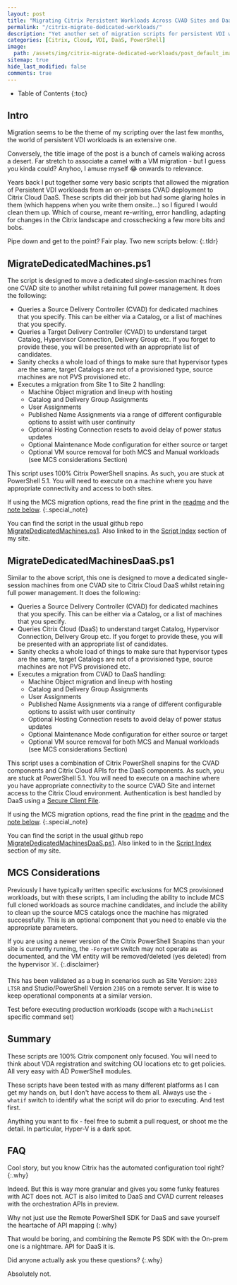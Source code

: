 ```yaml
---
layout: post
title: "Migrating Citrix Persistent Workloads Across CVAD Sites and DaaS"
permalink: "/citrix-migrate-dedicated-workloads/"
description: "Yet another set of migration scripts for persistent VDI workloads"
categories: [Citrix, Cloud, VDI, DaaS, PowerShell]
image:
  path: /assets/img/citrix-migrate-dedicated-workloads/post_default_image.jpg
sitemap: true
hide_last_modified: false
comments: true
---
```


<!--excerpt-->

-  Table of Contents
{:toc}

## Intro

Migration seems to be the theme of my scripting over the last few months, the world of persistent VDI workloads is an extensive one.

Conversely, the title image of the post is a bunch of camels walking across a desert. Far stretch to associate a camel with a VM migration - but I guess you kinda could? Anyhoo, I amuse myself 😂 onwards to relevance.

Years back I put together some very basic scripts that allowed the migration of Persistent VDI workloads from an on-premises CVAD deployment to Citrix Cloud DaaS. These scripts did their job but had some glaring holes in them (which happens when you write them onsite...) so I figured I would clean them up. Which of course, meant re-writing, error handling, adapting for changes in the Citrix landscape and crosschecking a few more bits and bobs.

Pipe down and get to the point? Fair play. Two new scripts below:
{:.tldr}

## MigrateDedicatedMachines.ps1

The script is designed to move a dedicated single-session machines from one CVAD site to another whilst retaining full power management. It does the following:

-  Queries a Source Delivery Controller (CVAD) for dedicated machines that you specify. This can be either via a Catalog, or a list of machines that you specify.
-  Queries a Target Delivery Controller (CVAD) to understand target Catalog, Hypervisor Connection, Delivery Group etc. If you forget to provide these, you will be presented with an appropriate list of candidates.
-  Sanity checks a whole load of things to make sure that hypervisor types are the same, target Catalogs are not of a provisioned type, source machines are not PVS provisioned etc.
-  Executes a migration from Site 1 to Site 2 handling:
    -  Machine Object migration and lineup with hosting
    -  Catalog and Delivery Group Assignments
    -  User Assignments
    -  Published Name Assignments via a range of different configurable options to assist with user continuity
    -  Optional Hosting Connection resets to avoid delay of power status updates
    -  Optional Maintenance Mode configuration for either source or target
    -  Optional VM source removal for both MCS and Manual workloads (see MCS considerations Section)

This script uses 100% Citrix PowerShell snapins. As such, you are stuck at PowerShell 5.1. You will need to execute on a machine where you have appropriate connectivity and access to both sites. 

If using the MCS migration options, read the fine print in the [readme](https://github.com/JamesKindon/Citrix/blob/master/Migration%20Scripts/MigrateDedicatedMachines/MigratedDedicatedVM/README.MD#a-note-on-mcs-source-machine-removal) and the [note below](#mcs-considerations).
{:.special_note}

You can find the script in the usual github repo [MigrateDedicatedMachines.ps1](https://github.com/JamesKindon/Citrix/tree/master/Migration%20Scripts/MigrateDedicatedMachines/MigratedDedicatedVM). Also linked to in the [Script Index](https://jkindon.com/ScriptIndex/) section of my site.

## MigrateDedicatedMachinesDaaS.ps1

Similar to the above script, this one is designed to move a dedicated single-session machines from one CVAD site to Citrix Cloud DaaS whilst retaining full power management. It does the following:

-  Queries a Source Delivery Controller (CVAD) for dedicated machines that you specify. This can be either via a Catalog, or a list of machines that you specify.
-  Queries Citrix Cloud (DaaS) to understand target Catalog, Hypervisor Connection, Delivery Group etc. If you forget to provide these, you will be presented with an appropriate list of candidates.
-  Sanity checks a whole load of things to make sure that hypervisor types are the same, target Catalogs are not of a provisioned type, source machines are not PVS provisioned etc.
-  Executes a migration from CVAD to DaaS handling:
    -  Machine Object migration and lineup with hosting
    -  Catalog and Delivery Group Assignments
    -  User Assignments
    -  Published Name Assignments via a range of different configurable options to assist with user continuity
    -  Optional Hosting Connection resets to avoid delay of power status updates
    -  Optional Maintenance Mode configuration for either source or target
    -  Optional VM source removal for both MCS and Manual workloads (see MCS considerations Section)

This script uses a combination of Citrix PowerShell snapins for the CVAD components and Citrix Cloud APIs for the DaaS components. As such, you are stuck at PowerShell 5.1. You will need to execute on a machine where you have appropriate connectivity to the source CVAD Site and internet access to the Citrix Cloud environment. Authentication is best handled by DaaS using a [Secure Client File](https://docs.citrix.com/en-us/citrix-cloud/sdk-api.html).

If using the MCS migration options, read the fine print in the [readme](https://github.com/JamesKindon/Citrix/blob/master/Migration%20Scripts/MigrateDedicatedMachines/MigrateDedicatedVMDaaS/README.MD#a-note-on-mcs-source-machine-removal) and the [note below](#mcs-considerations).
{:.special_note}

You can find the script in the usual github repo [MigrateDedicatedMachinesDaaS.ps1](https://github.com/JamesKindon/Citrix/tree/master/Migration%20Scripts/MigrateDedicatedMachines/MigrateDedicatedVMDaaS). Also linked to in the [Script Index](https://jkindon.com/ScriptIndex/) section of my site.

## MCS Considerations

Previously I have typically written specific exclusions for MCS provisioned workloads, but with these scripts, I am including the ability to include MCS full cloned workloads as source machine candidates, and include the ability to clean up the source MCS catalogs once the machine has migrated successfully. This is an optional component that you need to enable via the appropriate parameters.

If you are using a newer version of the Citrix PowerShell Snapins than your site is currently running, the `-ForgetVM` switch may not operate as documented, and the VM entity will be removed/deleted (yes deleted) from the hypervisor ☠️.
{:.disclaimer}

This has been validated as a bug in scenarios such as Site Version: `2203 LTSR` and Studio/PowerShell Version `2305` on a remote server. It is wise to keep operational components at a similar version.

Test before executing production workloads (scope with a `MachineList` specific command set)

## Summary

These scripts are 100% Citrix component only focused. You will need to think about VDA registration and switching OU locations etc to get policies. All very easy with AD PowerShell modules.

These scripts have been tested with as many different platforms as I can get my hands on, but I don't have access to them all. Always use the `-whatif` switch to identify what the script will do prior to executing. And test first.

Anything you want to fix - feel free to submit a pull request, or shoot me the detail. In particular, Hyper-V is a dark spot.

## FAQ

Cool story, but you know Citrix has the automated configuration tool right?
{:.why}

Indeed. But this is way more granular and gives you some funky features with ACT does not. ACT is also limited to DaaS and CVAD current releases with the orchestration APIs in preview.

Why not just use the Remote PowerShell SDK for DaaS and save yourself the heartache of API mapping
{:.why}

That would be boring, and combining the Remote PS SDK with the On-prem one is a nightmare. API for DaaS it is.

Did anyone actually ask you these questions?
{:.why}

Absolutely not.
